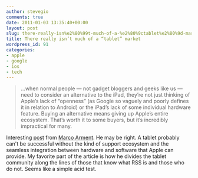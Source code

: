 ```yaml
---
author: stevegio
comments: true
date: 2011-01-03 13:35:40+00:00
layout: post
slug: there-really-isn%e2%80%99t-much-of-a-%e2%80%9ctablet%e2%80%9d-market
title: There really isn’t much of a “tablet” market
wordpress_id: 91
categories:
- apple
- google
- ios
- tech
---
```


<blockquote>...when normal people — not gadget bloggers and geeks like us — need to consider an alternative to the iPad, they’re not just thinking of Apple’s lack of “openness” (as Google so vaguely and poorly defines it in relation to Android) or the iPad’s lack of some individual hardware feature. Buying an alternative means giving up Apple’s entire ecosystem. That’s worth it to some buyers, but it’s incredibly impractical for many.</blockquote>



Interesting [post](http://www.marco.org/2546655554) from [Marco Arment](http://marco.org).  He may be right. A tablet probably can't be successful without the kind of support ecosystem and the seamless integration between hardware and software that Apple can provide.  My favorite part of the article is how he divides the tablet community along the lines of those that know what RSS is and those who do not.  Seems like a simple acid test.
